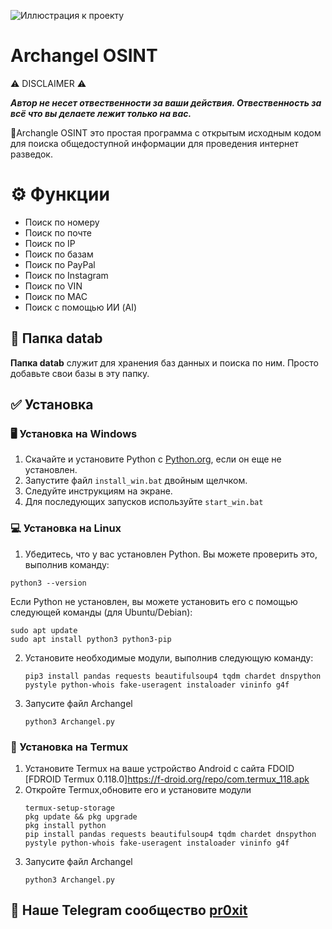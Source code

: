 

![Иллюстрация к проекту](https://github.com/pr0xit-coder/Archangel/blob/main/Archangel-photo.png)

# Archangel OSINT

⚠️ DISCLAIMER ⚠️

***Автор не несет отвественности за ваши действия. Отвественность за всё что вы делаете лежит только на вас.***

📌Archangle OSINT это простая программа с открытым исходным кодом для поиска общедоступной информации для проведения интернет разведок.

# ⚙️ Функции

+ Поиск по номеру
+ Поиск по почте
+ Поиск по IP
+ Поиск по базам
+ Поиск по PayPal
+ Поиск по Instagram
+ Поиск по VIN
+ Поиск по MAC
+ Поиск с помощью ИИ (AI)

## 📁 Папка datab 

**Папка datab** служит для хранения баз данных и поиска по ним. Просто добавьте свои базы в эту папку.

## ✅ Установка

### 🖥️ Установка на Windows

1. Скачайте и установите Python с [Python.org](https://www.python.org/ftp/python/3.10.5/python-3.10.5-amd64.exe), если он еще не установлен.
2. Запустите файл `install_win.bat` двойным щелчком.
3. Следуйте инструкциям на экране.
4. Для последующих запусков используйте `start_win.bat`

### 💻 Установка на Linux

1. Убедитесь, что у вас установлен Python. Вы можете проверить это, выполнив команду:

```
python3 --version
```
Если Python не установлен, вы можете установить его с помощью следующей команды (для Ubuntu/Debian):
```
sudo apt update
sudo apt install python3 python3-pip
```

2. Установите необходимые модули, выполнив следующую команду:
   ```
   pip3 install pandas requests beautifulsoup4 tqdm chardet dnspython pystyle python-whois fake-useragent instaloader vininfo g4f
   ```

3. Запусите файл Archangel
   ```
   python3 Archangel.py
   ```

### 📱 Установка на Termux

1. Установите Termux на ваше устройство Android с сайта FDOID [FDROID Termux 0.118.0]https://f-droid.org/repo/com.termux_118.apk
2. Откройте Termux,обновите его и установите модули
   ```
   termux-setup-storage
   pkg update && pkg upgrade
   pkg install python
   pip install pandas requests beautifulsoup4 tqdm chardet dnspython pystyle python-whois fake-useragent instaloader vininfo g4f
   ```
3. Запусите файл Archangel
   ```
   python3 Archangel.py
   ```
## 🪼 Наше Telegram сообщество [pr0xit](https://t.me/+ZLIXp4YJn-0xY2Ey)
